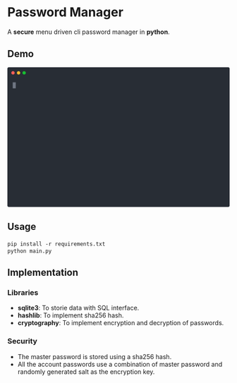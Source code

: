 # Password Manager

A **secure** menu driven cli password manager in **python**.

## Demo

![Demo](/demo.svg)

## Usage

```shell
pip install -r requirements.txt
python main.py
```

## Implementation

### Libraries

- **sqlite3**: To storie data with SQL interface.
- **hashlib**: To implement sha256 hash.
- **cryptography**: To implement encryption and decryption of passwords.

### Security

- The master password is stored using a sha256 hash.
- All the account passwords use a combination of master password and randomly generated salt as the encryption key.
